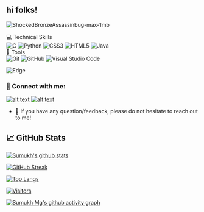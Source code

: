 <h2> hi folks!</h2>
 

![ShockedBronzeAssassinbug-max-1mb](https://user-images.githubusercontent.com/83581264/162783762-c553bc06-f98f-4d91-9a8d-d4ed9ccce4ab.gif)



<!---
![Black and Blue Professional Graphic Designer Profile LinkedIn Banner](https://user-images.githubusercontent.com/83581264/148693140-8eb96770-a635-4e5a-9d54-37d973642e50.png)--->
 💻 Technical Skills <br> 
![C](https://img.shields.io/badge/c-%2300599C.svg?style=for-the-badge&logo=c&logoColor=white) 
![Python](https://img.shields.io/badge/python-3670A0?style=for-the-badge&logo=python&logoColor=ffdd54) 
![CSS3](https://img.shields.io/badge/css3-%231572B6.svg?style=for-the-badge&logo=css3&logoColor=white)
![HTML5](https://img.shields.io/badge/html5-%23E34F26.svg?style=for-the-badge&logo=html5&logoColor=white)
![Java](https://img.shields.io/badge/Java-ED8B00?style=for-the-badge&logo=java&logoColor=white)</br>
🔨 Tools </br>
![Git](https://img.shields.io/badge/git-%23F05033.svg?style=for-the-badge&logo=git&logoColor=white) 
![GitHub](https://img.shields.io/badge/GitHub-100000?style=for-the-badge&logo=github&logoColor=white)
![Visual Studio Code](https://img.shields.io/badge/Visual%20Studio%20Code-0078d7.svg?style=for-the-badge&logo=visual-studio-code&logoColor=white)

![Edge](https://img.shields.io/badge/Edge-0078D7?style=for-the-badge&logo=Microsoft-edge&logoColor=white)

### 🤝 Connect with me:

<a href="https://www.linkedin.com/in/sumukh-mg"> ![alt text](https://img.shields.io/badge/-LinkedIn-0e76a8?style=plastic&logo=linkedIn)</a>
<a href="https://twitter.com/sumukhmg">![alt text](https://img.shields.io/badge/-Twitter-1DA1F2?style=plastic&logo=Twitter) </a>
</br>
- 💬 If you have any question/feedback, please do not hesitate to reach out to me!

## 📈 GitHub Stats 

[![Sumukh's github stats](https://github-readme-stats.vercel.app/api?username=sumukhmg)](https://github.com/sumukhmg)

[![GitHub Streak](https://github-readme-streak-stats.herokuapp.com/?user=sumukhmg)](https://git.io/streak-stats)


[![Top Langs](https://github-readme-stats.vercel.app/api/top-langs/?username=sumukhmg&layout=compact)](https://github.com/sumukhmg) </br>

[![Visitors](https://visitor-badge.glitch.me/badge?page_id=sumukhmg.sumukhmg)](https://sumukhmg/)

[![Sumukh Mg's github activity graph](https://activity-graph.herokuapp.com/graph?username=sumukhmg&theme=dracula)](https://github.com/sumukhmg/github-readme-activity-graph)
